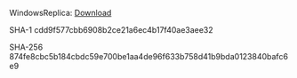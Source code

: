 WindowsReplica: [Download](https://github.com/m5687946568/WindowsReplica/blob/master/bin/Release/WindowsReplica.exe) 

SHA-1	cdd9f577cbb6908b2ce21a6ec4b17f40ae3aee32

SHA-256	874fe8cbc5b184cbdc59e700be1aa4de96f633b758d41b9bda0123840bafc6e9
